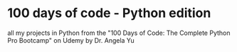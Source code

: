 # 100 days of code - Python edition

all my projects in Python from the "100 Days of Code: The Complete Python Pro Bootcamp" on Udemy by Dr. Angela Yu 
